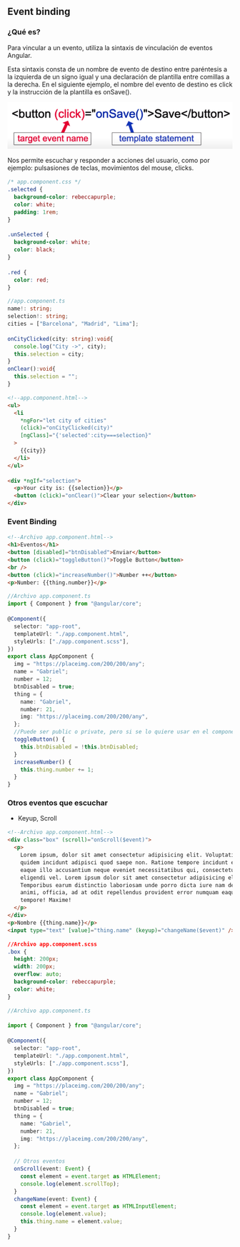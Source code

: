 ## Event binding

### ¿Qué es?

Para vincular a un evento, utiliza la sintaxis de vinculación de eventos Angular.

Esta sintaxis consta de un nombre de evento de destino entre paréntesis a la izquierda de un signo igual y una declaración de plantilla entre comillas a la derecha.
En el siguiente ejemplo, el nombre del evento de destino es click y la instrucción de la plantilla es onSave().

![event-binding](./../../assets/images/event-binding-angular.png)

Nos permite escuchar y responder a acciones del usuario, como por ejemplo: pulsasiones de teclas, movimientos del mouse, clicks.

```css
/* app.component.css */
.selected {
  background-color: rebeccapurple;
  color: white;
  padding: 1rem;
}

.unSelected {
  background-color: white;
  color: black;
}

.red {
  color: red;
}
```

```typescript
//app.component.ts
name!: string;
selection!: string;
cities = ["Barcelona", "Madrid", "Lima"];

onCityClicked(city: string):void{
  console.log("City ->", city);
  this.selection = city;
}
onClear():void{
  this.selection = "";
}
```

```html
<!--app.component.html-->
<ul>
  <li
    *ngFor="let city of cities"
    (click)="onCityClicked(city)"
    [ngClass]="{'selected':city===selection}"
  >
    {{city}}
  </li>
</ul>

<div *ngIf="selection">
  <p>Your city is: {{selection}}</p>
  <button (click)="onClear()">Clear your selection</button>
</div>
```

### Event Binding

```html
<!--Archivo app.component.html-->
<h1>Eventos</h1>
<button [disabled]="btnDisabled">Enviar</button>
<button (click)="toggleButton()">Toggle Button</button>
<br />
<button (click)="increaseNumber()">Number ++</button>
<p>Number: {{thing.number}}</p>
```

```typescript
//Archivo app.component.ts
import { Component } from "@angular/core";

@Component({
  selector: "app-root",
  templateUrl: "./app.component.html",
  styleUrls: ["./app.component.scss"],
})
export class AppComponent {
  img = "https://placeimg.com/200/200/any";
  name = "Gabriel";
  number = 12;
  btnDisabled = true;
  thing = {
    name: "Gabriel",
    number: 21,
    img: "https://placeimg.com/200/200/any",
  };
  //Puede ser public o private, pero si se lo quiere usar en el componente debe ser public (por defecto)
  toggleButton() {
    this.btnDisabled = !this.btnDisabled;
  }
  increaseNumber() {
    this.thing.number += 1;
  }
}
```

### Otros eventos que escuchar

- Keyup, Scroll

```html
<!--Archivo app.component.html-->
<div class="box" (scroll)="onScroll($event)">
  <p>
    Lorem ipsum, dolor sit amet consectetur adipisicing elit. Voluptatibus
    quidem incidunt adipisci quod saepe non. Ratione tempore incidunt et, quo
    eaque illo accusantium neque eveniet necessitatibus qui, consectetur
    eligendi vel. Lorem ipsum dolor sit amet consectetur adipisicing elit.
    Temporibus earum distinctio laboriosam unde porro dicta iure nam deleniti
    animi, officia, ad at odit repellendus provident error numquam eaque
    tempore! Maxime!
  </p>
</div>
<p>Nombre {{thing.name}}</p>
<input type="text" [value]="thing.name" (keyup)="changeName($event)" />
```

```css
//Archivo app.component.scss
.box {
  height: 200px;
  width: 200px;
  overflow: auto;
  background-color: rebeccapurple;
  color: white;
}
```

```typescript
//Archivo app.component.ts

import { Component } from "@angular/core";

@Component({
  selector: "app-root",
  templateUrl: "./app.component.html",
  styleUrls: ["./app.component.scss"],
})
export class AppComponent {
  img = "https://placeimg.com/200/200/any";
  name = "Gabriel";
  number = 12;
  btnDisabled = true;
  thing = {
    name: "Gabriel",
    number: 21,
    img: "https://placeimg.com/200/200/any",
  };

  // Otros eventos
  onScroll(event: Event) {
    const element = event.target as HTMLElement;
    console.log(element.scrollTop);
  }
  changeName(event: Event) {
    const element = event.target as HTMLInputElement;
    console.log(element.value);
    this.thing.name = element.value;
  }
}
```
